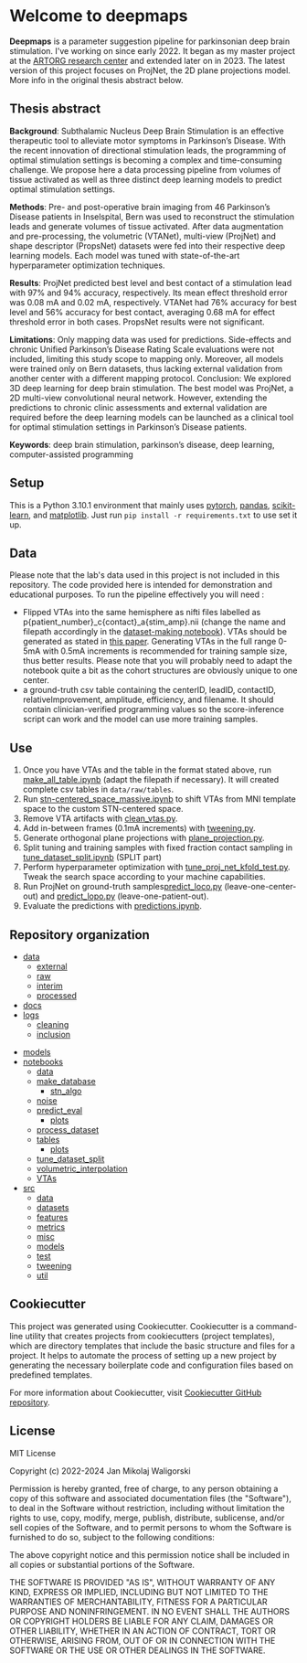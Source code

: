 
# Welcome to deepmaps 
**Deepmaps** is a parameter suggestion pipeline for parkinsonian deep brain stimulation. I've working on since early 2022. It began as my master project at the [ARTORG research center](https://www.artorg.unibe.ch/) and extended later on in 2023. The latest version of this project focuses on ProjNet, the 2D plane projections model. More info in the original thesis abstract below.

## Thesis abstract 
**Background**: Subthalamic Nucleus Deep Brain Stimulation is an effective therapeutic tool to alleviate motor symptoms in Parkinson’s Disease. With the recent innovation of directional stimulation leads, the programming of optimal stimulation settings is becoming a complex and time-consuming challenge. We propose here a data processing pipeline from volumes of tissue activated as well as three distinct deep learning models to predict optimal stimulation settings.

**Methods**: Pre- and post-operative brain imaging from 46 Parkinson’s Disease patients in Inselspital, Bern was used to reconstruct the stimulation leads and generate volumes of tissue activated. After data augmentation and pre-processing, the volumetric (VTANet), multi-view (ProjNet) and shape descriptor (PropsNet) datasets were fed into their respective deep learning models. Each model was tuned with state-of-the-art hyperparameter optimization techniques.

**Results**: ProjNet predicted best level and best contact of a stimulation lead with 97% and 94% accuracy, respectively. Its mean effect threshold error was 0.08 mA and 0.02 mA, respectively. VTANet had 76% accuracy for best level and 56% accuracy for best contact, averaging 0.68 mA for effect threshold error in both cases. PropsNet results were not significant.

**Limitations**: Only mapping data was used for predictions. Side-effects and chronic Unified Parkinson’s Disease Rating Scale evaluations were not included, limiting this study scope to mapping only. Moreover, all models were trained only on Bern datasets, thus lacking external validation from another center with a different mapping protocol.
Conclusion: We explored 3D deep learning for deep brain stimulation. The best model was ProjNet, a 2D multi-view convolutional neural network. However, extending the predictions to chronic clinic assessments and external validation are required before the deep learning models can be launched as a clinical tool for optimal stimulation settings in Parkinson’s Disease patients.

**Keywords**: deep brain stimulation, parkinson’s disease, deep learning, computer-assisted programming
## Setup
This is a Python 3.10.1 environment that mainly uses [pytorch](https://pytorch.org/), [pandas](https://pandas.pydata.org/), [scikit-learn](https://scikit-learn.org/stable/),  and [matplotlib](https://matplotlib.org/). Just run `pip install -r requirements.txt` to use set it up.

## Data

Please note that the lab's data used in this project is not included in this repository. The code provided here is intended for demonstration and educational purposes. To run the pipeline effectively you will need :
- Flipped VTAs into the same hemisphere as nifti files labelled as p{patient_number}_c{contact}_a{stim_amp}.nii (change the name and filepath accordingly in the [dataset-making notebook](notebooks/tables/make_all_table.ipynb)). VTAs should be generated as stated in [this paper](https://doi.org/10.1016/j.brs.2019.05.001). Generating VTAs in the full range 0-5mA with 0.5mA increments is recommended for training sample size, thus better results.
Please note that you will probably need to adapt the notebook quite a bit as the cohort structures are obviously unique to one center.
- a ground-truth csv table containing the centerID, leadID, contactID, relativeImprovement, amplitude, efficiency, and filename. It should contain clinician-verified programming values so the score-inference script can work and the model can use more training samples.


## Use 

1. Once you have VTAs and the table in the format stated above, run [make_all_table.ipynb](notebooks/tables/make_all_table.ipynb) (adapt the filepath if necessary).
It will created complete csv tables in `data/raw/tables`.
2. Run [stn-centered_space_massive.ipynb](notebooks/make_database/stn_algo/stn-centered_space_massive.ipynb) to shift VTAs from MNI template space to the custom STN-centered space.
3. Remove VTA artifacts with [clean_vtas.py](src/data/clean_vtas.py).
4. Add in-between frames (0.1mA increments) with [tweening.py](src/tweening/tweening.py).
5. Generate orthogonal plane projections with [plane_projection.py](src/features/plane_projection.py).
6. Split tuning and training samples with fixed fraction contact sampling in [tune_dataset_split.ipynb](notebooks/tune_dataset_split/tune_dataset_split.ipynb) (SPLIT part)
7. Perform hyperparameter optimization with [tune_proj_net_kfold_test.py](src/models/tune_proj_net_kfold_test.py). Tweak the search space according to your machine capabilities.
8. Run ProjNet on ground-truth samples[predict_loco.py](src/models/predict_loco.py) (leave-one-center-out) and [predict_lopo.py](src/models/predict_lopo.py) (leave-one-patient-out).
9. Evaluate the predictions with [predictions.ipynb](notebooks/predict_eval/predictions.ipynb).



## Repository organization
* [data](./data)
  * [external](./data/external)
  * [raw](./data/raw)
  * [interim](./data/interim)
  * [processed](./data/processed)
* [docs](./docs)
* [logs](./logs)
  - [cleaning](./logs/cleaning)
  - [inclusion](./logs/inclusion)
- [models](./models)
- [notebooks](./notebooks)
  - [data](./notebooks/data)
  - [make_database](./notebooks/make_database)
    - [stn_algo](./notebooks/make_database/stn_algo)
  - [noise](./notebooks/noise)
  - [predict_eval](./notebooks/predict_eval)
    - [plots](./notebooks/predict_eval/plots)
  - [process_dataset](./notebooks/process_datasets)
  - [tables](./notebooks/tables)
    - [plots](./notebooks/tables/plots)
  - [tune_dataset_split](./notebooks/tune_dataset_split)
  - [volumetric_interpolation](./notebooks/volumetric_interpolation)
  - [VTAs](./notebooks/VTAs)
- [src](./src)
  - [data](./src/data)
  - [datasets](./src/datasets)
  - [features](./src/features)
  - [metrics](./src/metrics)
  - [misc](./src/misc)
  - [models](./src/models)
  - [test](./src/test)
  - [tweening](./src/tweening)
  - [util](./src/util)

## Cookiecutter

This project was generated using Cookiecutter. Cookiecutter is a command-line utility that creates projects from cookiecutters (project templates), which are directory templates that include the basic structure and files for a project. It helps to automate the process of setting up a new project by generating the necessary boilerplate code and configuration files based on predefined templates.

For more information about Cookiecutter, visit [Cookiecutter GitHub repository](https://github.com/cookiecutter/cookiecutter).


## License

MIT License

Copyright (c) 2022-2024 Jan Mikolaj Waligorski

Permission is hereby granted, free of charge, to any person obtaining a copy
of this software and associated documentation files (the "Software"), to deal
in the Software without restriction, including without limitation the rights
to use, copy, modify, merge, publish, distribute, sublicense, and/or sell
copies of the Software, and to permit persons to whom the Software is
furnished to do so, subject to the following conditions:

The above copyright notice and this permission notice shall be included in all
copies or substantial portions of the Software.

THE SOFTWARE IS PROVIDED "AS IS", WITHOUT WARRANTY OF ANY KIND, EXPRESS OR
IMPLIED, INCLUDING BUT NOT LIMITED TO THE WARRANTIES OF MERCHANTABILITY,
FITNESS FOR A PARTICULAR PURPOSE AND NONINFRINGEMENT. IN NO EVENT SHALL THE
AUTHORS OR COPYRIGHT HOLDERS BE LIABLE FOR ANY CLAIM, DAMAGES OR OTHER
LIABILITY, WHETHER IN AN ACTION OF CONTRACT, TORT OR OTHERWISE, ARISING FROM,
OUT OF OR IN CONNECTION WITH THE SOFTWARE OR THE USE OR OTHER DEALINGS IN THE
SOFTWARE.
